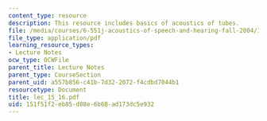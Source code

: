 ```yaml
---
content_type: resource
description: This resource includes basics of acoustics of tubes.
file: /media/courses/6-551j-acoustics-of-speech-and-hearing-fall-2004/151f51f2eb85d88e6b68ad173dc5e932_lec_15_16.pdf
file_type: application/pdf
learning_resource_types:
- Lecture Notes
ocw_type: OCWFile
parent_title: Lecture Notes
parent_type: CourseSection
parent_uid: a557b856-c41b-7d32-2072-f4cdbd7044b1
resourcetype: Document
title: lec_15_16.pdf
uid: 151f51f2-eb85-d88e-6b68-ad173dc5e932
---
```

